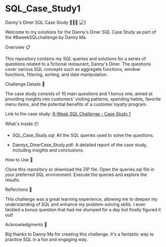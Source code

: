 # SQL_Case_Study1
Danny's Diner SQL Case Study 🍣🍛🍜
![1](https://github.com/fatihhsahin1/SQL_Case_Study1/assets/76142095/69238113-4685-45c8-aba7-92f930b2c6e3)

Welcome to my solutions for the Danny's Diner SQL Case Study as part of the #8weekSQLchallenge by Danny Ma.

Overview 📋

This repository contains my SQL queries and solutions for a series of questions related to a fictional restaurant, Danny's Diner. The questions cover various SQL concepts such as aggregate functions, window functions, filtering, sorting, and date manipulation.

Challenge Details 🎯

The case study consists of 10 main questions and 1 bonus one, aimed at providing insights into customers' visiting patterns, spending habits, favorite menu items, and the potential benefits of a customer loyalty program.

Link to the case study: [8-Week SQL Challenge - Case Study 1](https://8weeksqlchallenge.com/case-study-1/)


What's Inside 📦

- SQL_Case_Study.sql: All the SQL queries used to solve the questions.
  
- Dannys_DinerCase_Study.pdf: A detailed report of the case study, including insights and conclusions.

How to Use 🚀

Clone this repository or download the ZIP file.
Open the queries.sql file in your preferred SQL environment.
Execute the queries and explore the results.

Reflections 💭

This challenge was a great learning experience, allowing me to deepen my understanding of SQL and enhance my problem-solving skills. I even tackled a bonus question that had me stumped for a day but finally figured it out!

Acknowledgments 🙏

Big thanks to Danny Ma for creating this challenge. It's a fantastic way to practice SQL in a fun and engaging way.

